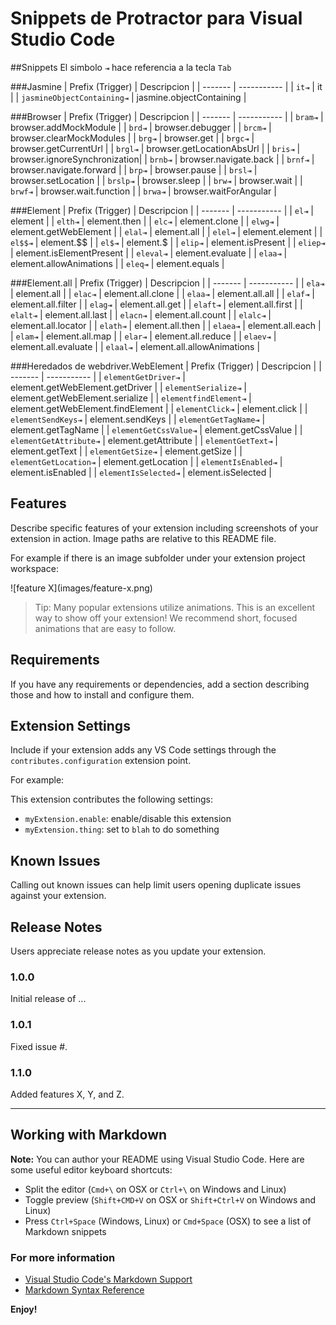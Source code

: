 # Snippets de Protractor para Visual Studio Code

##Snippets
El simbolo `⇥` hace referencia a la tecla `Tab` 

###Jasmine
| Prefix (Trigger)   | Descripcion |
| -------            | ----------- |
| `it⇥`                         | it                        |
| `jasmineObjectContaining⇥`    | jasmine.objectContaining  |

###Browser
| Prefix (Trigger)   | Descripcion |
| -------            | ----------- |
| `bram⇥`            | browser.addMockModule        |
| `brd⇥`             | browser.debugger             |
| `brcm⇥`            | browser.clearMockModules     |
| `brg⇥`             | browser.get                  |
| `brgc⇥`            | browser.getCurrentUrl        |
| `brgl⇥`            | browser.getLocationAbsUrl    |
| `bris⇥`            | browser.ignoreSynchronization|
| `brnb⇥`            | browser.navigate.back        |
| `brnf⇥`            | browser.navigate.forward     |
| `brp⇥`             | browser.pause                |
| `brsl⇥`            | browser.setLocation          |
| `brslp⇥`           | browser.sleep                |
| `brw⇥`             | browser.wait                 |
| `brwf⇥`            | browser.wait.function        |
| `brwa⇥`            | browser.waitForAngular       |

###Element
| Prefix (Trigger)   | Descripcion |
| -------            | ----------- |
| `el⇥`              | element                  |
| `elth⇥`            | element.then             |
| `elc⇥`             | element.clone            |
| `elwg⇥`            | element.getWebElement    |
| `elal⇥`            | element.all              |
| `elel⇥`            | element.element          |
| `el$$⇥`            | element.$$               |
| `el$⇥`             | element.$                |
| `elip⇥`            | element.isPresent        |
| `eliep⇥`           | element.isElementPresent |
| `eleval⇥`          | element.evaluate         |
| `elaa⇥`            | element.allowAnimations  |
| `eleq⇥`            | element.equals           |


###Element.all
| Prefix (Trigger)   | Descripcion |
| -------            | ----------- |
| `ela⇥`             | element.all          |
| `elac⇥`            | element.all.clone    |
| `elaa⇥`            | element.all.all      |
| `elaf⇥`            | element.all.filter   |
| `elag⇥`            | element.all.get      |
| `elaft⇥`           | element.all.first    |
| `elalt⇥`           | element.all.last     |
| `elacn⇥`           | element.all.count    |
| `elalc⇥`           | element.all.locator  |
| `elath⇥`           | element.all.then     |
| `elaea⇥`           | element.all.each     |
| `elam⇥`            | element.all.map      |
| `elar⇥`            | element.all.reduce   |
| `elaev⇥`           | element.all.evaluate |
| `elaal⇥`           | element.all.allowAnimations |


###Heredados de webdriver.WebElement
| Prefix (Trigger)   | Descripcion |
| -------            | ----------- |
| `elementGetDriver⇥`       | element.getWebElement.getDriver   |
| `elementSerialize⇥`       | element.getWebElement.serialize   |
| `elementfindElement⇥`     | element.getWebElement.findElement |
| `elementClick⇥`           | element.click                     |
| `elementSendKeys⇥`        | element.sendKeys                  |
| `elementGetTagName⇥`      | element.getTagName                |
| `elementGetCssValue⇥`     | element.getCssValue               |
| `elementGetAttribute⇥`    | element.getAttribute              |
| `elementGetText⇥`         | element.getText                   |
| `elementGetSize⇥`         | element.getSize                   |
| `elementGetLocation⇥`     | element.getLocation               |
| `elementIsEnabled⇥`       | element.isEnabled                 |
| `elementIsSelected⇥`      | element.isSelected                |




## Features

Describe specific features of your extension including screenshots of your extension in action. Image paths are relative to this README file.

For example if there is an image subfolder under your extension project workspace:

\!\[feature X\]\(images/feature-x.png\)

> Tip: Many popular extensions utilize animations. This is an excellent way to show off your extension! We recommend short, focused animations that are easy to follow.

## Requirements

If you have any requirements or dependencies, add a section describing those and how to install and configure them.

## Extension Settings

Include if your extension adds any VS Code settings through the `contributes.configuration` extension point.

For example:

This extension contributes the following settings:

* `myExtension.enable`: enable/disable this extension
* `myExtension.thing`: set to `blah` to do something

## Known Issues

Calling out known issues can help limit users opening duplicate issues against your extension.

## Release Notes

Users appreciate release notes as you update your extension.

### 1.0.0

Initial release of ...

### 1.0.1

Fixed issue #.

### 1.1.0

Added features X, Y, and Z.

-----------------------------------------------------------------------------------------------------------

## Working with Markdown

**Note:** You can author your README using Visual Studio Code.  Here are some useful editor keyboard shortcuts:

* Split the editor (`Cmd+\` on OSX or `Ctrl+\` on Windows and Linux)
* Toggle preview (`Shift+CMD+V` on OSX or `Shift+Ctrl+V` on Windows and Linux)
* Press `Ctrl+Space` (Windows, Linux) or `Cmd+Space` (OSX) to see a list of Markdown snippets

### For more information

* [Visual Studio Code's Markdown Support](http://code.visualstudio.com/docs/languages/markdown)
* [Markdown Syntax Reference](https://help.github.com/articles/markdown-basics/)

**Enjoy!**